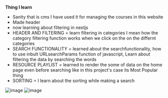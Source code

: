**Thing I learn**
- Sanity that is cms I have used it for managing the courses in this website
- Made header
- now learning about filtering in nextjs
- HEADER AND FILTERING = learn  filtering in categories I mean how the category filtering function works when we click on the on the differnt categories 
- SEARCH FUNCTIONALITY = learned about the searchfunctionality, how to use inbult URLsearchParams function of javascript, Learn about filtering the data by searching the words 
- RESOURCE PLAYLIST = learned to render the some of data on the home page even before searching like in this project's case its Most Popular thing 
- SORTING = I learn about the sorting while making a search 



![image](https://github.com/user-attachments/assets/88416568-5778-43cf-af65-2efce2c8afe3)
![image](https://github.com/user-attachments/assets/02b2ff4a-5400-422c-90e3-10bbd8357d22)


